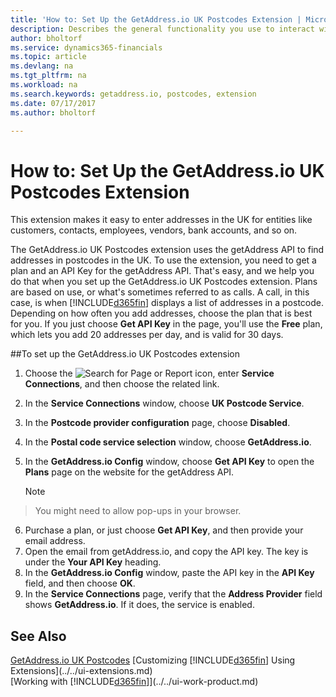 ```yaml
---
title: 'How to: Set Up the GetAddress.io UK Postcodes Extension | Microsoft Docs'
description: Describes the general functionality you use to interact with data in Financials, such as entering values, sorting data, and changing views.
author: bholtorf
ms.service: dynamics365-financials
ms.topic: article
ms.devlang: na
ms.tgt_pltfrm: na
ms.workload: na
ms.search.keywords: getaddress.io, postcodes, extension
ms.date: 07/17/2017
ms.author: bholtorf

---
```

# How to: Set Up the GetAddress.io UK Postcodes Extension
This extension makes it easy to enter addresses in the UK for entities like customers, contacts, employees, vendors, bank accounts, and so on.

The GetAddress.io UK Postcodes extension uses the getAddress API to find addresses in postcodes in the UK. To use the extension, you need to get a plan and an API Key for the getAddress API. That's easy, and we help you do that when you set up the GetAddress.io UK Postcodes extension. Plans are based on use, or what's sometimes referred to as calls. A call, in this case, is when [!INCLUDE[d365fin](../../includes/d365fin_md.md)] displays a list of addresses in a postcode. Depending on how often you add addresses, choose the plan that is best for you. If you just choose **Get API Key** in the page, you'll use the **Free** plan, which lets you add 20 addresses per day, and is valid for 30 days.

##To set up the GetAddress.io UK Postcodes extension
1. Choose the ![Search for Page or Report](media/ui-search/search_small.png "Search for Page or Report icon") icon, enter **Service Connections**, and then choose the related link.  
2. In the **Service Connections** window, choose **UK Postcode Service**.
3. In the **Postcode provider configuration** page, choose **Disabled**.
4. In the **Postal code service selection** window, choose **GetAddress.io**.
5. In the **GetAddress.io Config** window, choose **Get API Key** to open the **Plans** page on the website for the getAddress API.  

    > [!NOTE]  
>   You might need to allow pop-ups in your browser.

6. Purchase a plan, or just choose **Get API Key**, and then provide your email address.
7. Open the email from getAddress.io, and copy the API key. The key is under the **Your API Key** heading.
8. In the **GetAddress.io Config** window, paste the API key in the **API Key** field, and then choose **OK**.
9. In the **Service Connections** page, verify that the **Address Provider** field shows **GetAddress.io**. If it does, the service is enabled.

## See Also
[GetAddress.io UK Postcodes](../../ui-extensions-getaddressio.md)
[Customizing [!INCLUDE[d365fin](../../includes/d365fin_md.md)] Using Extensions](../../ui-extensions.md)  
[Working with [!INCLUDE[d365fin](../../includes/d365fin_md.md)]](../../ui-work-product.md)
